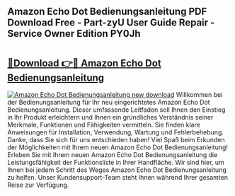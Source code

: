 ## Amazon Echo Dot Bedienungsanleitung PDF Download Free - Part-zyU User Guide Repair - Service Owner Edition PY0Jh

# <h2><a href="http://df0tiz.blite.top/?on=Amazon+Echo+Dot+Bedienungsanleitung">🔗Download 👉🔴 Amazon Echo Dot Bedienungsanleitung</a></h2>

[![Amazon Echo Dot Bedienungsanleitung new download](https://i.imgur.com/lujVjoI.png)](http://df0tiz.blite.top/?on=Amazon+Echo+Dot+Bedienungsanleitung)
Willkommen bei der Bedienungsanleitung für Ihr neu eingerichtetes Amazon Echo Dot Bedienungsanleitung. Dieser umfassende Leitfaden soll Ihnen den Einstieg in Ihr Produkt erleichtern und Ihnen ein gründliches Verständnis seiner Merkmale, Funktionen und Fähigkeiten vermitteln. Sie finden klare Anweisungen für Installation, Verwendung, Wartung und Fehlerbehebung. Danke, dass Sie sich für uns entschieden haben! Viel Spaß beim Erkunden der Möglichkeiten mit Ihrem neuen Amazon Echo Dot Bedienungsanleitung! Erleben Sie mit Ihrem neuen Amazon Echo Dot Bedienungsanleitung die Leistungsfähigkeit der Funktionsliste in Ihrer Handfläche. Wir sind hier, um Ihnen bei jedem Schritt des Weges Amazon Echo Dot Bedienungsanleitung zu helfen. Unser Kundensupport-Team steht Ihnen während Ihrer gesamten Reise zur Verfügung.

